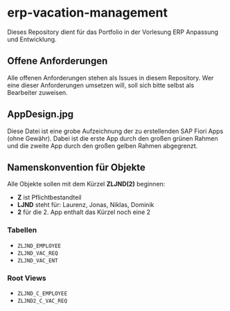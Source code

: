 # erp-vacation-management

Dieses Repository dient für das Portfolio in der Vorlesung ERP Anpassung und Entwicklung.

## Offene Anforderungen

Alle offenen Anforderungen stehen als Issues in diesem Repository. Wer eine dieser Anforderungen umsetzen will, soll sich bitte selbst als Bearbeiter zuweisen.

## AppDesign.jpg

Diese Datei ist eine grobe Aufzeichnung der zu erstellenden SAP Fiori Apps (ohne Gewähr). Dabei ist die erste App durch den großen grünen Rahmen und die zweite App durch den großen gelben Rahmen abgegrenzt.

## Namenskonvention für Objekte

Alle Objekte sollen mit dem Kürzel **ZLJND(2)** beginnen:

- **Z** ist Pflichtbestandteil
- **LJND** steht für: Laurenz, Jonas, Niklas, Dominik
- **2** für die 2. App enthalt das Kürzel noch eine 2

### Tabellen

- `ZLJND_EMPLOYEE`
- `ZLJND_VAC_REQ`
- `ZLJND_VAC_ENT`

### Root Views

- `ZLJND_C_EMPLOYEE`
- `ZLJND2_C_VAC_REQ`
